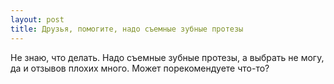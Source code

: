 ```yaml
---
layout: post 
title: Друзья, помогите, надо съемные зубные протезы 
--- 
```

Не знаю, что делать. Надо съемные зубные протезы, а выбрать не могу, да и отзывов плохих много. Может порекомендуете что-то?
